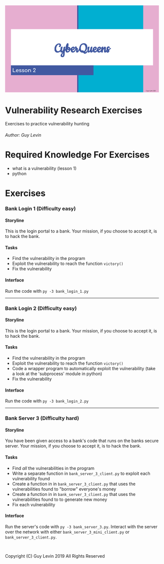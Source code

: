 
![Opening Slide](Lesson_2_slide.png?raw=true "Lesson 2 opening slide")

# Vulnerability Research Exercises
Exercises to practice vulnerability hunting

###### Author: Guy Levin

# Required Knowledge For Exercises
* what is a vulnerability (lesson 1)
* python

# Exercises

### Bank Login 1 (Difficulty easy)

#### Storyline
This is the login portal to a bank. Your mission, if you choose to accept it, is to hack the bank.

#### Tasks
* Find the vulnerability in the program
* Exploit the vulnerability to reach the function ```victory()```
* Fix the vulnerability

#### Interface
Run the code with ```py -3 bank_login_1.py```

---

### Bank Login 2 (Difficulty easy)

#### Storyline
This is the login portal to a bank. Your mission, if you choose to accept it, is to hack the bank.

#### Tasks
* Find the vulnerability in the program
* Exploit the vulnerability to reach the function ```victory()```
* Code a wrapper program to automatically exploit the vulnerability (take a look at the 'subprocess' module in python)
* Fix the vulnerability

#### Interface
Run the code with ```py -3 bank_login_2.py```

---

### Bank Server 3 (Difficulty hard)

#### Storyline
You have been given access to a bank's code that runs on the banks secure server. Your mission, if you choose to accept it, is to hack the bank.

#### Tasks
* Find *all* the vulnerabilities in the program
* Write a separate function in ```bank_server_3_client.py``` to exploit each vulnerability found
* Create a function in in ```bank_server_3_client.py``` that uses the vulnerabilities found to "borrow" everyone's money
* Create a function in in ```bank_server_3_client.py``` that uses the vulnerabilities found to to generate new money
* Fix each vulnerability

#### Interface
Run the server's code with ```py -3 bank_server_3.py```. 
Interact with the server over the network with either ```bank_server_3_mini_client.py``` or ```bank_server_3_client.py```.

&nbsp;
&nbsp;

Copyright (C) Guy Levin 2019 All Rights Reserved
